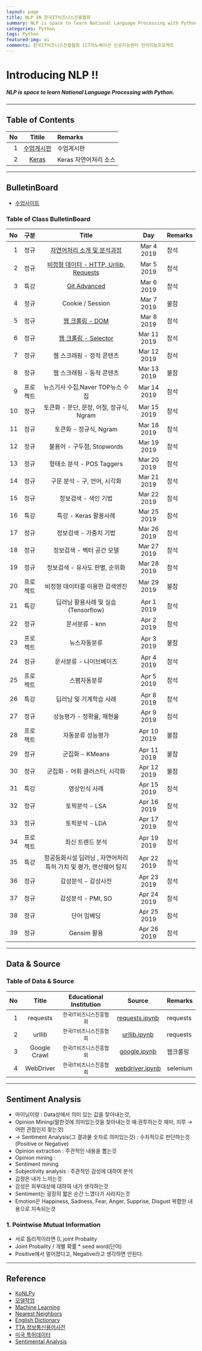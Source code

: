 ```yaml
---
layout: page
title: NLP IN 한국IT비즈니스진흥협회
summary: NLP is space to learn National Language Processing with Python
categories: Python
tags: Python
featured-img: ai
comments: 한국IT비즈니스진흥협회 ICT이노베이션 인공지능센터 언어지능프로젝트
---
```


# Introducing NLP !!

#####  NLP is space to learn National Language Processing with Python.

---

## Table of Contents

|No|Titile|Remarks|
|--:|:-:|:--|
|1|[수업게시판](#bulletinboard)|수업게시판|
|2|[Keras](#Keras)|Keras 자연어처리 소스|

---

## BulletinBoard

* [수업사이트](https://lms.koipa.or.kr)

### Table of Class BulletinBoard

|No|구분|Title|Day|Remarks|
|--:|:-:|:--:|:-:|:--|
|1|정규|[자연어처리 소개 및 분석과정](/_pages/Language/solidity/data/Blockchain.pptx)|Mar 4 2019|참석|
|2|정규|[비정형 데이터 - HTTP, Urllib, Requests](/_pages/Language/solidity/data/HTTP.pptx)|Mar 5 2019|참석|
|3|특강|[Git Advanced](/_pages/Language/solidity/data/오픈소스개발방식_QA통합.pdf)|Mar 6 2019|참석|
|4|정규|Cookie / Session|Mar 7 2019|불참|
|5|정규|[웹 크롤링 - DOM](/_pages/Language/solidity/data/DOM.pdf)|Mar 8 2019|참석|
|6|정규|[웹 크롤링 - Selector](/_pages/Language/solidity/data/Crawling.pdf)|Mar 11 2019|참석|
|7|정규|웹 스크래핑 - 정적 콘텐츠|Mar 12 2019|참석|
|8|정규|웹 스크래핑 - 동적 콘텐츠|Mar 13 2019|불참|
|9|프로젝트|뉴스기사 수집,Naver TOP뉴스 수집|Mar 14 2019|참석|
|10|정규|토큰화 - 문단, 문장, 어절, 정규식, Ngram|Mar 15 2019|참석|
|11|정규|토큰화 - 정규식, Ngram|Mar 18 2019|참석|
|12|정규|불용어 - 구두점, Stopwords|Mar 19 2019|참석|
|13|정규|형태소 분석 - POS Taggers|Mar 20 2019|참석|
|14|정규|구문 분석 - 구, 언어, 시각화|Mar 21 2019|참석|
|15|정규|정보검색 - 색인 기법|Mar 22 2019|참석|
|16|특강|특강 - Keras 활용사례|Mar 25 2019|참석|
|17|정규|정보검색 - 가중치 기법|Mar 26 2019|참석|
|18|정규|정보검색 - 벡터 공간 모델|Mar 27 2019|참석|
|19|정규|정보검색 - 유사도 판별, 순위화|Mar 28 2019|참석|
|20|프로젝트|비정형 데이터를 이용한 검색엔진|Mar 29 2019|불참|
|21|특강|딥러닝 활용사례 및 실습 (Tensorflow)|Apr 1 2019|참석|
|22|정규|문서분류 - knn|Apr 2 2019|참석|
|23|프로젝트|뉴스자동분류|Apr 3 2019|불참|
|24|정규|문서분류 - 나이브베이즈|Apr 4 2019|참석|
|25|프로젝트|스팸자동분류|Apr 5 2019|참석|
|26|특강|딥러닝 및 기계학습 사례|Apr 8 2019|참석|
|27|정규|성능평가 - 정확율, 재현율|Apr 9 2019|참석|
|28|프로젝트|자동분류 성능평가|Apr 10 2019|불참|
|29|정규|군집화 - KMeans|Apr 11 2019|불참|
|30|정규|군집화 - 어휘 클러스터, 시각화|Apr 12 2019|불참|
|31|특강|영상인식 사례|Apr 15 2019|참석|
|32|정규|토픽분석 - LSA|Apr 16 2019|참석|
|33|정규|토픽분석 - LDA|Apr 17 2019|참석|
|34|프로젝트|최신 트렌드 분석|Apr 19 2019|참석|
|35|특강|항공등화시설 딥러닝 , 자연어처리 특허 가치 및 평가, 랜선웨어 탐지|Apr 22 2019|참석|
|36|정규|감성분석 - 감성사전|Apr 23 2019|참석|
|37|정규|감성분석 - PMI, SO|Apr 24 2019|참석|
|38|정규|단어 임베딩|Apr 25 2019|참석|
|39|정규|Gensim 활용|Apr 26 2019|참석|

---

## Data & Source

### Table of Data & Source

|No|Title|Educational Institution|Source|Remarks|
|--:|:-:|:-:|:-:|:--|
|1|requests|<small>한국IT비즈니스진흥협회</small>|[requests.ipynb](/_pages/Language/Python/src/requests.ipynb)|requests|
|2|urllib|<small>한국IT비즈니스진흥협회</small>|[urllib.ipynb](/_pages/Language/Python/src/urllib.ipynb)|requests|
|3|Google Crawl|<small>한국IT비즈니스진흥협회</small>|[google.ipynb](/_pages/Language/Python/src/google.ipynb)|웹크롤링|
|4|WebDriver|<small>한국IT비즈니스진흥협회</small>|[webdriver.ipynb](/_pages/Language/Python/src/webdriver.ipynb)|selenium|

---

## Sentiment Analysis
* 마이닝이랑 : Data상에서 의미 있는 값을 찾아내는것,
* Opinion Mining(말한것에 의미있는것을 찾아내는것 예:권투하는것 재미, 지루 → 어떤 관점인지 찾는것) 
* → Sentiment Analysis(그 결과물 숫자로 의미있는것)  : 수치적으로 판단하는것 (Positive or Negative)
* Opinion extraction  : 주관적인 내용을 뽑는것
* Opinion mining      :
* Sentiment mining
* Subjectivity analysis  : 주관적인 감성에 대하여 분석
* 감정은 내가 느끼는것
* 감성은 외부대상에 대하여 내가 생각하는것
* Sentiment는 굉장히 짧은 순간 느꼈다가 사라지는것
* Emotion은   Happiness, Sadness, Fear, Anger, Supprise, Disgust 복합한 내용으로 지속되는것

### 1. Pointwise Mutual Information
* 서로 돕리적이라면 0,    joint Probality
* Joint Probality / 개별 확률 * seed word(단어) 
* Positive에서 멀어졌다고, Negative라고 생각하면 안된다.
---

## Reference

* [KoNLPy](https://konlpy-ko.readthedocs.io/)
* [모델작업](http://www.cs.virginia.edu/~hw5x/Course/IR2015/_site/lectures/)
* [Machine Learning](https://nlp.stanford.edu/IR-book/newslides.html)
* [Nearest Neighbors](https://cs.stanford.edu/people/abisee/nn.pdf)
* [English Dictionary](https://sourceforge.net/projects/mysqlenglishdictionary)
* [TTA 정보통신용어사전](http://terms.tta.or.kr/main.do)
* [미국 특허데이터](https://www.uspto.gov/)
* [Sentimental Analysis](https://web.stanford.edu/class/cs124/lec)

